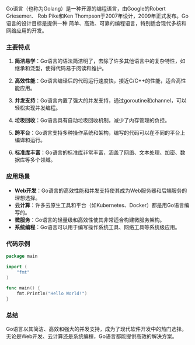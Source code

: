 Go语言（也称为Golang）是一种开源的编程语言，由Google的Robert Griesemer、
Rob Pike和Ken Thompson于2007年设计，2009年正式发布。Go语言的设计目标是提供一种
简单、高效、可靠的编程语言，特别适合现代多核和网络应用的开发。

### 主要特点

1. **简洁易学**：Go语言的语法简洁明了，去除了许多其他语言中的复杂特性，如继承和泛型，使得代码易于阅读和维护。

2. **高效性能**：Go语言编译后的代码运行速度快，接近C/C++的性能，适合高性能应用。

3. **并发支持**：Go语言内置了强大的并发支持，通过goroutine和channel，可以轻松实现并发编程。

4. **垃圾回收**：Go语言具有自动垃圾回收机制，减少了内存管理的负担。

5. **跨平台**：Go语言支持多种操作系统和架构，编写的代码可以在不同的平台上编译和运行。

6. **标准库丰富**：Go语言的标准库非常丰富，涵盖了网络、文本处理、加密、数据库等多个领域。

### 应用场景

- **Web开发**：Go语言的高效性能和并发支持使其成为Web服务器和后端服务的理想选择。
- **云计算**：许多云原生工具和平台（如Kubernetes、Docker）都是用Go语言编写的。
- **微服务**：Go语言的轻量级和高效性使其非常适合构建微服务架构。
- **系统编程**：Go语言可以用于编写操作系统工具、网络工具等系统级应用。

### 代码示例
```go
package main

import (
    "fmt"
)

func main() {
    fmt.Println("Hello World!")
}
```

### 总结

Go语言以其简洁、高效和强大的并发支持，成为了现代软件开发中的热门选择。
无论是Web开发、云计算还是系统编程，Go语言都能提供高效的解决方案。
